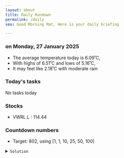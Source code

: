 ```yaml
---
layout: about
title: Daily Rundown
permalink: /daily
seo: Good Morning Mat, Here is your daily briefing

---
```


<!-- weather_marker starts -->
### on Monday, 27 January 2025

- The average temperature today is 6.09˚C,
- With highs of 6.51˚C and lows of 5.16˚C,
- It may feel like 2.18˚C with moderate rain

<!-- weather_marker ends -->

### Today's tasks
<!-- task_marker starts -->
No tasks today
<!-- task_marker ends -->

### Stocks

<!-- stocks_marker starts -->

- VWRL.L : 114.44

<!-- stocks_marker ends -->

### Countdown numbers
<!-- game_marker starts -->

- Target: 802, using [1, 1, 10, 25, 50, 100]
<details><summary><code>Solution</code></summary>


Solution: ( 100 - 25 ) x 10 + 50 + 1 + 1

Total: 3 solutions.

</details>

<!-- game_marker ends -->
